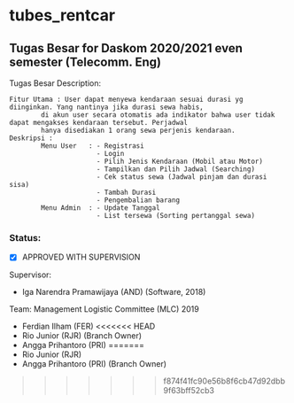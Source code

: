 # tubes_rentcar
## Tugas Besar for Daskom 2020/2021 even semester (Telecomm. Eng)


Tugas Besar Description:

```
Fitur Utama : User dapat menyewa kendaraan sesuai durasi yg diinginkan. Yang nantinya jika durasi sewa habis, 
        di akun user secara otomatis ada indikator bahwa user tidak dapat mengakses kendaraan tersebut. Perjadwal
        hanya disediakan 1 orang sewa perjenis kendaraan.
Deskripsi :
        Menu User   : - Registrasi
                      - Login
                      - Pilih Jenis Kendaraan (Mobil atau Motor)
                      - Tampilkan dan Pilih Jadwal (Searching)
                      - Cek status sewa (Jadwal pinjam dan durasi sisa)
                      - Tambah Durasi
                      - Pengembalian barang
        Menu Admin  : - Update Tanggal
                      - List tersewa (Sorting pertanggal sewa)
```
### Status: 
- [x] APPROVED WITH SUPERVISION


Supervisor:
- Iga Narendra Pramawijaya (AND) (Software, 2018)

Team: Management Logistic Committee (MLC) 2019
- Ferdian Ilham (FER)
<<<<<<< HEAD
- Rio Junior (RJR) (Branch Owner)
- Angga Prihantoro (PRI)
=======
- Rio Junior (RJR)
- Angga Prihantoro (PRI) (Branch Owner)
>>>>>>> f874f41fc90e56b8f6cb47d92dbb9f63bff52cb3



